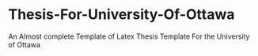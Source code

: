 # Thesis-For-University-Of-Ottawa
An Almost complete Template of Latex Thesis Template For the University of Ottawa
